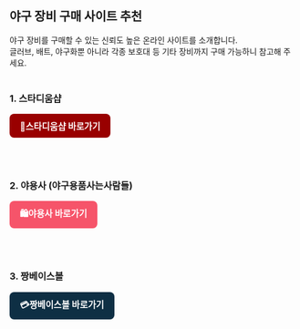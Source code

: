 <h2>야구 장비 구매 사이트 추천</h2>

야구 장비를 구매할 수 있는 신뢰도 높은 온라인 사이트를 소개합니다.<br>
글러브, 배트, 야구화뿐 아니라 각종 보호대 등 기타 장비까지 구매 가능하니 참고해 주세요.<br><br>

<h3><strong>1. 스타디움샵</strong></h3>

<p>
  <a href="https://www.yagooshop.com" target="_blank" rel="noopener" style="
    display: inline-block;
    padding: 10px 18px;
    background-color: #990000;
    color: white;
    border-radius: 8px;
    text-decoration: none;
    font-weight: bold;
    font-size: 1.1em;">
    🛒스타디움샵 바로가기
  </a>
</p>
<br>
<br>

<h3><strong>2. 야용사 (야구용품사는사람들)</strong></h3>

<p>
  <a href="https://www.yayongsa.co.kr/" target="_blank" rel="noopener" style="
    display: inline-block;
    padding: 10px 18px;
    background-color: #f6546a;
    color: white;
    border-radius: 8px;
    text-decoration: none;
    font-weight: bold;
    font-size: 1.1em;">
    🛍️야용사 바로가기
  </a>
</p>
<br>
<br>

<h3><strong>3. 짱베이스볼</strong></h3>

<p>
  <a href="https://www.jjangbaseball.com/?srsltid=AfmBOord3M_D6UZXNuzuJomTD7YZyjVLQ9JeXVGTKKsPhuzKQtmwq8-v" target="_blank" rel="noopener" style="
    display: inline-block;
    padding: 10px 18px;
    background-color: #0e2f44;
    color: white;
    border-radius: 8px;
    text-decoration: none;
    font-weight: bold;
    font-size: 1.1em;">
    💳짱베이스볼 바로가기
  </a>
</p>